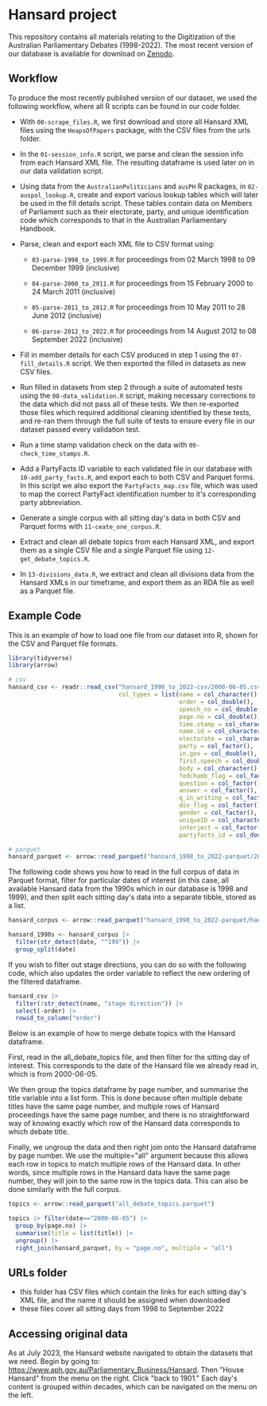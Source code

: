 # Hansard project

This repository contains all materials relating to the Digitization of the Australian Parliamentary Debates (1998-2022). The most recent version of our database is available for download on [Zenodo](https://zenodo.org/record/7799678).

## Workflow

To produce the most recently published version of our dataset, we used the following workflow, where all R scripts can be found in our code folder.

-   With `00-scrape_files.R`, we first download and store all Hansard XML files using the `HeapsOfPapers` package, with the CSV files from the urls folder.

-   In the `01-session_info.R` script, we parse and clean the session info from each Hansard XML file. The resulting dataframe is used later on in our data validation script.

-   Using data from the `AustralianPoliticians` and `ausPH` R packages, in `02-auspol_lookup.R`, create and export various lookup tables which will later be used in the fill details script. These tables contain data on Members of Parliament such as their electorate, party, and unique identification code which corresponds to that in the Australian Parliamentary Handbook.

-   Parse, clean and export each XML file to CSV format using:

    -   `03-parse-1998_to_1999.R` for proceedings from 02 March 1998 to 09 December 1999 (inclusive)

    -   `04-parse-2000_to_2011.R` for proceedings from 15 February 2000 to 24 March 2011 (inclusive)

    -   `05-parse-2011_to_2012.R` for proceedings from 10 May 2011 to 28 June 2012 (inclusive)

    -   `06-parse-2012_to_2022.R` for proceedings from 14 August 2012 to 08 September 2022 (inclusive)

-   Fill in member details for each CSV produced in step 1 using the `07-fill_details.R` script. We then exported the filled in datasets as new CSV files.

-   Run filled in datasets from step 2 through a suite of automated tests using the `08-data_validation.R` script, making necessary corrections to the data which did not pass all of these tests. We then re-exported those files which required additional cleaning identified by these tests, and re-ran them through the full suite of tests to ensure every file in our dataset passed every validation test.

-   Run a time stamp validation check on the data with `09-check_time_stamps.R`.

-   Add a PartyFacts ID variable to each validated file in our database with `10-add_party_facts.R`, and export each to both CSV and Parquet forms. In this script we also export the `PartyFacts_map.csv` file, which was used to map the correct PartyFact identification number to it's corresponding party abbreviation.

-   Generate a single corpus with all sitting day's data in both CSV and Parquet forms with `11-ceate_one_corpus.R`.

-   Extract and clean all debate topics from each Hansard XML, and export them as a single CSV file and a single Parquet file using `12-get_debate_topics.R`.

-   In `13-divisions_data.R`, we extract and clean all divisions data from the Hansard XMLs in our timeframe, and export them as an RDA file as well as a Parquet file.

## Example Code

This is an example of how to load one file from our dataset into R, shown for the CSV and Parquet file formats.

``` r
library(tidyverse)
library(arrow)

# csv
hansard_csv <- readr::read_csv("hansard_1998_to_2022-csv/2000-06-05.csv", 
                               col_types = list(name = col_character(),
                                                order = col_double(),
                                                speech_no = col_double(),
                                                page.no = col_double(),
                                                time.stamp = col_character(),
                                                name.id = col_character(),
                                                electorate = col_character(),
                                                party = col_factor(),
                                                in.gov = col_double(),
                                                first.speech = col_double(),
                                                body = col_character(),
                                                fedchamb_flag = col_factor(),
                                                question = col_factor(),
                                                answer = col_factor(),
                                                q_in_writing = col_factor(),
                                                div_flag = col_factor(),
                                                gender = col_factor(),
                                                uniqueID = col_character(),
                                                interject = col_factor(),
                                                partyfacts_id = col_double()))

# parquet
hansard_parquet <- arrow::read_parquet("hansard_1998_to_2022-parquet/2000-06-05.parquet")
```

The following code shows you how to read in the full corpus of data in Parquet format, filter for particular dates of interest (in this case, all available Hansard data from the 1990s which in our database is 1998 and 1999), and then split each sitting day's data into a separate tibble, stored as a list.

``` r
hansard_corpus <- arrow::read_parquet("hansard_1998_to_2022-parquet/hansard_corpus_1998_to_2022.parquet")

hansard_1990s <- hansard_corpus |> 
  filter(str_detect(date, "^199")) |>  
  group_split(date)
```

If you wish to filter out stage directions, you can do so with the following code, which also updates the order variable to reflect the new ordering of the filtered dataframe.

``` r
hansard_csv |> 
  filter(!str_detect(name, "stage direction")) |> 
  select(-order) |> 
  rowid_to_column("order")
```

Below is an example of how to merge debate topics with the Hansard dataframe.

First, read in the all_debate_topics file, and then filter for the sitting day of interest. This corresponds to the date of the Hansard file we already read in, which is from 2000-06-05.

We then group the topics dataframe by page number, and summarise the title variable into a list form. This is done because often multiple debate titles have the same page number, and multiple rows of Hansard proceedings have the same page number, and there is no straightforward way of knowing exactly which row of the Hansard data corresponds to which debate title.

Finally, we ungroup the data and then right join onto the Hansard dataframe by page number. We use the multiple="all" argument because this allows each row in topics to match multiple rows of the Hansard data. In other words, since multiple rows in the Hansard data have the same page number, they will join to the same row in the topics data. This can also be done similarly with the full corpus.

``` r
topics <- arrow::read_parquet("all_debate_topics.parquet")

topics |> filter(date=="2000-06-05") |> 
  group_by(page.no) |> 
  summarise(title = list(title)) |> 
  ungroup() |> 
  right_join(hansard_parquet, by = "page.no", multiple = "all")
```

## URLs folder

-   this folder has CSV files which contain the links for each sitting day's XML file, and the name it should be assigned when downloaded
-   these files cover all sitting days from 1998 to September 2022

## Accessing original data

As at July 2023, the Hansard website navigated to obtain the datasets that we need. Begin by going to: <https://www.aph.gov.au/Parliamentary_Business/Hansard>. Then "House Hansard" from the menu on the right. Click "back to 1901." Each day's content is grouped within decades, which can be navigated on the menu on the left.
